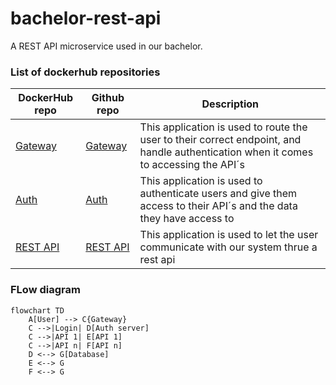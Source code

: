 # bachelor-rest-api
A REST API microservice used in our bachelor.

### List of dockerhub repositories

| DockerHub repo                                                                           | Github repo  | Description                                                                                                                          |
|------------------------------------------------------------------------------------------|--------------| ------------------------------------------------------------------------------------------------------------------------------------ |
| [Gateway](https://hub.docker.com/repository/docker/danielneset/bachelor-gateway/general) | [Gateway]()  | This application is used to route the user to their correct endpoint, and handle authentication when it comes to accessing the API´s |
| [Auth](https://hub.docker.com/repository/docker/danielneset/bachelor-auth/general)       | [Auth]()     | This application is used to authenticate users and give them access to their API´s and the data they have access to                  |
| [REST API](https://hub.docker.com/repository/docker/danielneset/bachelor-rest-api/general)                                                                             | [REST API](https://github.com/ADNTNU/bachelor-rest-api) | This application is used to let the user communicate with our system thrue a rest api |

### FLow diagram

```mermaid
flowchart TD
    A[User] --> C{Gateway}
    C -->|Login| D[Auth server]
    C -->|API 1| E[API 1]
    C -->|API n| F[API n]
    D <--> G[Database]
    E <--> G
    F <--> G
```
